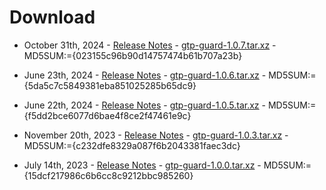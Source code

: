 # Download

* October 31th, 2024 -
[Release Notes](release-1.0.7.md) -
[gtp-guard-1.0.7.tar.xz](/software/gtp-guard-1.0.7.tar.xz) -
MD5SUM:={023155c96b90d14757474b61b707a23b}

* June 23th, 2024 -
[Release Notes](release-1.0.6.md) -
[gtp-guard-1.0.6.tar.xz](/software/gtp-guard-1.0.6.tar.xz) -
MD5SUM:={5da5c7c5849381eba851025285b65dc9}

* June 22th, 2024 -
[Release Notes](release-1.0.5.md) -
[gtp-guard-1.0.5.tar.xz](/software/gtp-guard-1.0.5.tar.xz) -
MD5SUM:={f5dd2bce6077d6bae4f8ce2f47461e9c}

* November 20th, 2023 -
[Release Notes](release-1.0.3.md) -
[gtp-guard-1.0.3.tar.xz](/software/gtp-guard-1.0.3.tar.xz) -
MD5SUM:={c232dfe8329a087f6b2043381faec3dc}

* July 14th, 2023 -
[Release Notes](release-1.0.0.md) -
[gtp-guard-1.0.0.tar.xz](/software/gtp-guard-1.0.0.tar.xz) -
MD5SUM:={15dcf217986c6b6cc8c9212bbc985260}

